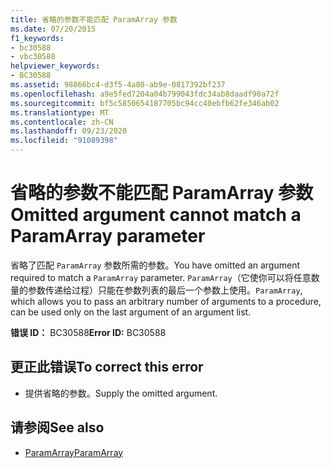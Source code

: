 ```yaml
---
title: 省略的参数不能匹配 ParamArray 参数
ms.date: 07/20/2015
f1_keywords:
- bc30588
- vbc30588
helpviewer_keywords:
- BC30588
ms.assetid: 98866bc4-d3f5-4a80-ab9e-0817392bf237
ms.openlocfilehash: a9e5fed7204a04b799043fdc34ab8daadf90a72f
ms.sourcegitcommit: bf5c5850654187705bc94cc40ebfb62fe346ab02
ms.translationtype: MT
ms.contentlocale: zh-CN
ms.lasthandoff: 09/23/2020
ms.locfileid: "91089398"
---
```

# <a name="omitted-argument-cannot-match-a-paramarray-parameter"></a><span data-ttu-id="9818e-102">省略的参数不能匹配 ParamArray 参数</span><span class="sxs-lookup"><span data-stu-id="9818e-102">Omitted argument cannot match a ParamArray parameter</span></span>

<span data-ttu-id="9818e-103">省略了匹配 `ParamArray` 参数所需的参数。</span><span class="sxs-lookup"><span data-stu-id="9818e-103">You have omitted an argument required to match a `ParamArray` parameter.</span></span> <span data-ttu-id="9818e-104">`ParamArray`（它使你可以将任意数量的参数传递给过程）只能在参数列表的最后一个参数上使用。</span><span class="sxs-lookup"><span data-stu-id="9818e-104">`ParamArray`, which allows you to pass an arbitrary number of arguments to a procedure, can be used only on the last argument of an argument list.</span></span>  
  
 <span data-ttu-id="9818e-105">**错误 ID：** BC30588</span><span class="sxs-lookup"><span data-stu-id="9818e-105">**Error ID:** BC30588</span></span>  
  
## <a name="to-correct-this-error"></a><span data-ttu-id="9818e-106">更正此错误</span><span class="sxs-lookup"><span data-stu-id="9818e-106">To correct this error</span></span>  
  
- <span data-ttu-id="9818e-107">提供省略的参数。</span><span class="sxs-lookup"><span data-stu-id="9818e-107">Supply the omitted argument.</span></span>  
  
## <a name="see-also"></a><span data-ttu-id="9818e-108">请参阅</span><span class="sxs-lookup"><span data-stu-id="9818e-108">See also</span></span>

- [<span data-ttu-id="9818e-109">ParamArray</span><span class="sxs-lookup"><span data-stu-id="9818e-109">ParamArray</span></span>](../language-reference/modifiers/paramarray.md)
